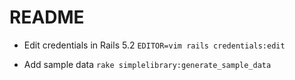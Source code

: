 # README

* Edit credentials in Rails 5.2 `EDITOR=vim rails credentials:edit`

* Add sample data `rake simplelibrary:generate_sample_data`
